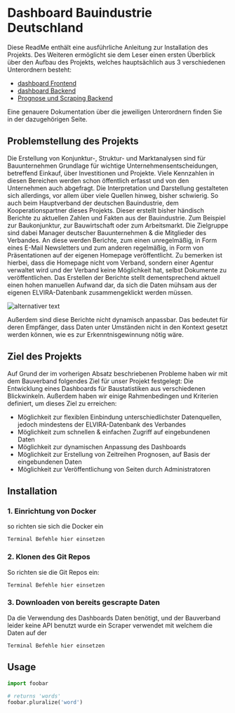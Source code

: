 

# Dashboard Bauindustrie Deutschland


Diese ReadMe enthält eine ausführliche Anleitung zur Installation des Projekts. Des Weiteren ermöglicht sie dem Leser einen ersten Überblick über den Aufbau des Projekts, welches hauptsächlich aus 3 verschiedenen Unterordnern besteht:

- [dashboard Frontend]()
- [dashboard Backend]() 
- [Prognose und Scraping Backend]()

Eine genauere Dokumentation über die jeweiligen Unterordnern finden Sie in der dazugehörigen Seite. 

## Problemstellung des Projekts
Die Erstellung von Konjunktur-, Struktur- und Marktanalysen sind für Bauunternehmen Grundlage für wichtige Unternehmensentscheidungen, betreffend Einkauf, über Investitionen und Projekte. Viele Kennzahlen in diesen Bereichen werden schon öffentlich erfasst und von den Unternehmen auch abgefragt. Die Interpretation und Darstellung gestalteten sich allerdings, vor allem über viele Quellen hinweg, bisher schwierig.
So auch beim Hauptverband der deutschen Bauindustrie, dem Kooperationspartner dieses Projekts. Dieser erstellt bisher händisch Berichte zu aktuellen Zahlen und Fakten aus der Bauindustrie. Zum Beispiel zur Baukonjunktur, zur Bauwirtschaft oder zum Arbeitsmarkt. Die Zielgruppe sind dabei Manager deutscher Bauunternehmen & die Mitglieder des Verbandes. 
An diese werden Berichte, zum einen unregelmäßig, in Form eines E-Mail Newsletters und zum anderen regelmäßig, in Form von Präsentationen auf der eigenen Homepage veröffentlicht. Zu bemerken ist hierbei, dass die Homepage nicht vom Verband, sondern einer Agentur verwaltet wird und der Verband keine Möglichkeit hat, selbst Dokumente zu veröffentlichen.
Das Erstellen der Berichte stellt dementsprechend aktuell einen hohen manuellen Aufwand dar, da sich die Daten mühsam aus der eigenen ELVIRA-Datenbank zusammengeklickt werden müssen.

![alternativer text](link)

Außerdem sind diese Berichte nicht dynamisch anpassbar. Das bedeutet für deren Empfänger, dass Daten unter Umständen nicht in den Kontext gesetzt werden können, wie es zur Erkenntnisgewinnung nötig wäre.


## Ziel des Projekts
Auf Grund der im vorherigen Absatz beschriebenen Probleme haben wir mit dem Bauverband folgendes Ziel für unser Projekt festgelegt:
Die Entwicklung eines Dashboards für Baustatistiken aus verschiedenen Blickwinkeln. 
Außerdem haben wir einige Rahmenbedingen und Kriterien definiert, um dieses Ziel zu erreichen:

- Möglichkeit zur flexiblen Einbindung unterschiedlichster Datenquellen, jedoch mindestens der ELVIRA-Datenbank des Verbandes
- Möglichkeit zum schnellen & einfachen Zugriff auf eingebundenen Daten
- Möglichkeit zur dynamischen Anpassung des Dashboards
- Möglichkeit zur Erstellung von Zeitreihen Prognosen, auf Basis der eingebundenen Daten
- Möglichkeit zur Veröffentlichung von Seiten durch Administratoren

## Installation

### 1. Einrichtung von Docker
so richten sie sich die Docker ein

`Terminal Befehle hier einsetzen ` 


### 2. Klonen des Git Repos
So richten sie die Git Repos ein: 

`Terminal Befehle hier einsetzen ` 

### 3. Downloaden von bereits gescrapte Daten
Da die Verwendung des Dashboards Daten benötigt, und der Bauverband leider keine API benutzt wurde ein Scraper verwendet mit welchem die Daten auf der 

`Terminal Befehle hier einsetzen ` 

### 
## Usage

```python
import foobar

# returns 'words'
foobar.pluralize('word')

```

